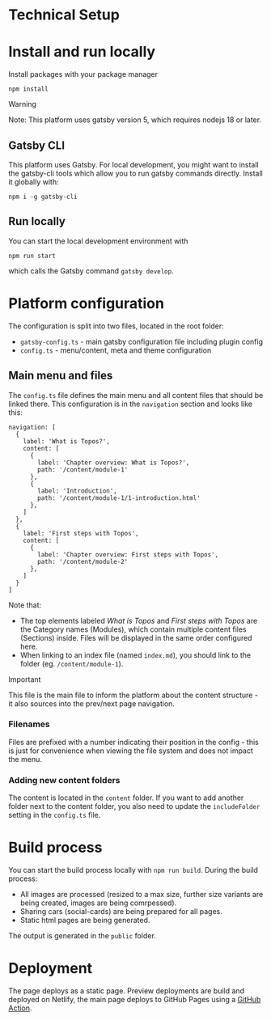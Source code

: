 # Technical Setup



# Install and run locally

Install packages with your package manager

```
npm install
```

> [!WARNING]
> Note: This platform uses gatsby version 5, which requires nodejs 18 or later.

## Gatsby CLI

This platform uses Gatsby. For local development, you might want to install the gatsby-cli tools which allow you to run gatsby commands directly. Install it globally with:

```
npm i -g gatsby-cli
```

## Run locally

You can start the local development environment with

```
npm run start
```

which calls the Gatsby command `gatsby develop`.

# Platform configuration

The configuration is split into two files, located in the root folder:
* `gatsby-config.ts` - main gatsby configuration file including plugin config
* `config.ts` - menu/content, meta and theme configuration

## Main menu and files

The `config.ts` file defines the main menu and all content files that should be linked there. This configuration is in the `navigation` section and looks like this:
```
navigation: [
  {
    label: 'What is Topos?',
    content: [
      {
        label: 'Chapter overview: What is Topos?',
        path: '/content/module-1'
      },
      {
        label: 'Introduction',
        path: '/content/module-1/1-introduction.html'
      },
    ]
  },
  {
    label: 'First steps with Topos',
    content: [
      {
        label: 'Chapter overview: First steps with Topos',
        path: '/content/module-2'
      },
    ]
  }
]
```

Note that:

* The top elements labeled _What is Topos_ and _First steps with Topos_ are the Category names (Modules), which contain multiple content files (Sections) inside. Files will be displayed in the same order configured here.
* When linking to an index file (named `index.md`), you should link to the folder (eg. `/content/module-1`).

> [!IMPORTANT]
> This file is the main file to inform the platform about the content structure - it also sources into the prev/next page navigation.

### Filenames

Files are prefixed with a number indicating their position in the config - this is just for convenience when viewing the file system and does not impact the menu.

### Adding new content folders

The content is located in the `content` folder. If you want to add another folder next to the content folder, you also need to update the `includeFolder` setting in the `config.ts` file.

# Build process

You can start the build process locally with `npm run build`. During the build process:

* All images are processed (resized to a max size, further size variants are being created, images are being comrpessed).
* Sharing cars (social-cards) are being prepared for all pages.
* Static html pages are being generated.

The output is generated in the `public` folder. 

# Deployment

The page deploys as a static page. Preview deployments are build and deployed on Netlify, the main page deploys to GitHub Pages using a [GitHub Action](.github/workflows/deploy.yml).
